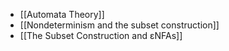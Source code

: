 - [[Automata Theory]]
- [[Nondeterminism and the subset construction]]
- [[The Subset Construction and εNFAs]] 
